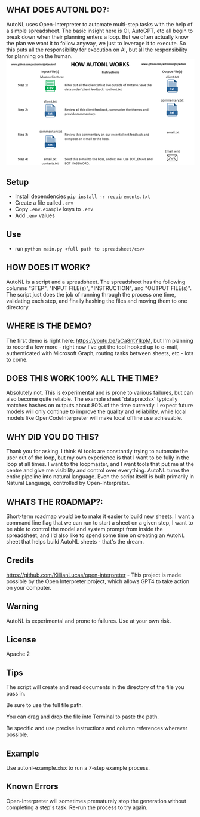 ## WHAT DOES AUTONL DO?:

AutoNL uses Open-Interpreter to automate multi-step tasks with the help of a simple spreadsheet. The basic insight here is OI, AutoGPT, etc all begin to break down when their planning enters a loop. But we often actually know the plan we want it to follow anyway, we just to leverage it to execute. So this puts all the responsibility for execution on AI, but all the responsibility for planning on the human.
![AutoNL Example](autonlexample.png)
## Setup

- Install dependencies `pip install -r requirements.txt`
- Create a file called `.env`
- Copy `.env.example` keys to `.env`
- Add `.env` values

## Use

- run `python main.py <full path to spreadsheet/csv>`



## HOW DOES IT WORK?

AutoNL is a script and a spreadsheet. The spreadsheet has the following columns "STEP", "INPUT FILE(s)", "INSTRUCTION", and "OUTPUT FILE(s)". The script just does the job of running through the process one time, validating each step, and finally hashing the files and moving them to one directory.

## WHERE IS THE DEMO?

The first demo is right here: https://youtu.be/aCa8ntYIkpM, but I'm planning to record a few more - right now I've got the tool hooked up to e-mail, authenticated with Microsoft Graph, routing tasks between sheets, etc - lots to come.

## DOES THIS WORK 100% ALL THE TIME?

Absolutely not. This is experimental and is prone to various failures, but can also become quite reliable. The example sheet 'datapre.xlsx' typically matches hashes on outputs about 80% of the time currently. I expect future models will only continue to improve the quality and reliability, while local models like OpenCodeInterpreter will make local offline use achievable.

## WHY DID YOU DO THIS?

Thank you for asking. I think AI tools are constantly trying to automate the user out of the loop, but my own experience is that I want to be fully in the loop at all times. I want to the loopmaster, and I want tools that put me at the centre and give me visibility and control over everything. AutoNL turns the entire pipeline into natural language. Even the script itself is built primarily in Natural Language, controlled by Open-Interpreter.

## WHATS THE ROADMAP?:

Short-term roadmap would be to make it easier to build new sheets. I want a command line flag that we can run to start a sheet on a given step, I want to be able to control the model and system prompt from inside the spreadsheet, and I'd also like to spend some time on creating an AutoNL sheet that helps build AutoNL sheets - that's the dream.

## Credits
https://github.com/KillianLucas/open-interpreter - This project is made possible by the Open Interpreter project, which allows GPT4 to take action on your computer. 

## Warning

AutoNL is experimental and prone to failures. Use at your own risk. 

## License 

Apache 2

## Tips

The script will create and read documents in the directory of the file you pass in.

Be sure to use the full file path.

You can drag and drop the file into Terminal to paste the path.

Be specific and use precise instructions and column references wherever possible. 

## Example 

Use autonl-example.xlsx to run a 7-step example process.

## Known Errors

Open-Interpreter will sometimes prematurely stop the generation without completing a step's task. Re-run the process to try again.
